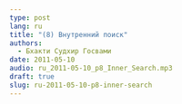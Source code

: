 ```yaml
---
type: post
lang: ru
title: "(8) Внутренний поиск"
authors:
  - Бхакти Судхир Госвами
date: 2011-05-10
audio: ru_2011-05-10_p8_Inner_Search.mp3
draft: true
slug: ru-2011-05-10-p8-inner-search
---
```



